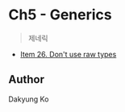 # Ch5 - Generics
> 제네릭 

- [Item 26. Don't use raw types](https://github.com/koda93/koda93.github.io/blob/master/_posts/2019/01/2019-01-28-Java-Don't-use-raw-types.md)

## Author
Dakyung Ko
